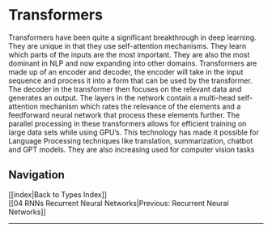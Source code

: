 # Transformers

Transformers have been quite a significant breakthrough in deep learning. They are unique in that they use self-attention mechanisms. They learn which parts of the inputs are the most important. They are also the most dominant in NLP and now expanding into other domains. Transformers are made up of an encoder and decoder, the encoder will take in the input sequence and process it into a form that can be used by the transformer.  The decoder in the transformer then focuses on the relevant data and generates an output. The layers in the network contain a multi-head self-attention mechanism which rates the relevance of the elements and a feedforward neural network that process these elements further. The parallel processing in these transformers allows for efficient training on large data sets while using GPU’s. This technology has made it possible for Language Processing techniques like translation, summarization, chatbot and GPT models. They are also increasing used for computer vision tasks


## Navigation
[[index|Back to Types Index]]  
[[04 RNNs Recurrent Neural Networks|Previous: Recurrent Neural Networks]]

---
